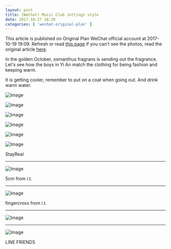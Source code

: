 ```yaml
---
layout: post
title: (WeChat) Music Club Jottings style
date: 2017-10-27 18:20
categories: [ 'wechat-original-plan' ]
---
```


This article is published on Original Plan WeChat official account at 2017-10-19 19:09. Refresh or read [this page](https://github.com/Quadrifolium/originalplan/blob/gh-pages/_posts/WeChat/2017-10-27-WeChat-Original-Plan.md) if you can't see the photos, read the original article [here](https://mp.weixin.qq.com/s/xmEf1Q1sDUz6qgd1RVJnFQ).

<!-- more -->

In the golden October, osmanthus fragrans is sending out the fragrance.  
Let's see how the boys in Yi An match the clothing for being fashion and keeping warm.

It is getting cooler, remember to put on a coat when going out. And drink warm water.

![Image](https://mmbiz.qpic.cn/mmbiz_jpg/XOMVurd7hjRnbumVgZZqWaycju0J31zibD0mvMNB467SJD6twFIMujT7UIToIWtlK5ue7VctvYowB8BHykD5mXQ/640)

![Image](https://mmbiz.qpic.cn/mmbiz_jpg/XOMVurd7hjRnbumVgZZqWaycju0J31zibicExHIXTtPJhbp5tupTF2iczBQT643eQgeuFFOaxN3RFfMicKgqjxt2Mw/640)

![Image](https://mmbiz.qpic.cn/mmbiz_jpg/XOMVurd7hjRnbumVgZZqWaycju0J31zib6olMV8BdzhcppWoscewqjmx5aatskyF7CWBEBzkXvCriauPG5pe1kaA/640)

![Image](https://mmbiz.qpic.cn/mmbiz_jpg/XOMVurd7hjRnbumVgZZqWaycju0J31zibYyRkg5o6CwSRl5Vdo0KYBoSLvnevvgdZ2WMRRTQ2w7CTJoxqCAz5Nw/640)

![Image](https://mmbiz.qpic.cn/mmbiz_jpg/XOMVurd7hjRnbumVgZZqWaycju0J31ziboBibaIPdE6FqMNicJm9EoNO0N1HH8xRiaWxRUnd5d3rKNYD4gSEzia7K4w/640)

![Image](https://mmbiz.qpic.cn/mmbiz_jpg/XOMVurd7hjRnbumVgZZqWaycju0J31zib8K379pjUkS7ibQsXYiaAgQ7zUuzrCCI870EP0fric736zaHs2G8N4uJ0w/640)

StayReal

---

![Image](https://mmbiz.qpic.cn/mmbiz_jpg/XOMVurd7hjRnbumVgZZqWaycju0J31zibvuUDc5AIJt7OicJVPS7n3F8UE0wR5rRs5vpgQoOsVgEcqQ31VZ5YA6Q/640)

5cm from i.t.

---

![Image](https://mmbiz.qpic.cn/mmbiz_jpg/XOMVurd7hjRnbumVgZZqWaycju0J31zibBBhYzM0ElLH9iaEvxTWxe3MtbVfNKFhdVL7Wu9QgwrYJJc6w2dh2qaA/640)

fingercroxx from i.t.

---

![Image](https://mmbiz.qpic.cn/mmbiz_jpg/XOMVurd7hjRnbumVgZZqWaycju0J31ziboz9bxKjxlMhkWaXdBsyl9OdmJZlfJNkRV2Gef8qkV9QQUG8uiaWweSw/640)

---

![Image](https://mmbiz.qpic.cn/mmbiz_jpg/XOMVurd7hjRnbumVgZZqWaycju0J31ziblNjrq94fBibuPibhFMvI6QPQeVZJzP9df9X4orvukpia1YZmUrnjamztw/640)

LINE FRIENDS
